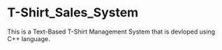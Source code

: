 # T-Shirt_Sales_System
This is a Text-Based T-Shirt Management System that is devloped using C++ language.
